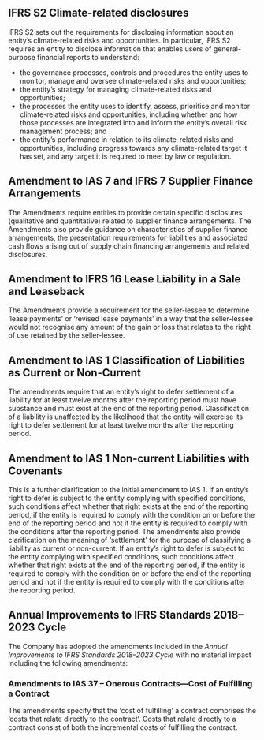 ## IFRS S2 Climate-related disclosures

IFRS S2 sets out the requirements for disclosing information about an entity’s climate-related risks and opportunities. In particular, IFRS S2 requires an entity to disclose information that enables users of general-purpose financial reports to understand:

- the governance processes, controls and procedures the entity uses to monitor, manage and oversee climate-related risks and opportunities;
- the entity’s strategy for managing climate-related risks and opportunities;
- the processes the entity uses to identify, assess, prioritise and monitor climate-related risks and opportunities, including whether and how those processes are integrated into and inform the entity’s overall risk management process; and
- the entity’s performance in relation to its climate-related risks and opportunities, including progress towards any climate-related target it has set, and any target it is required to meet by law or regulation.

## Amendment to IAS 7 and IFRS 7 Supplier Finance Arrangements

The Amendments require entities to provide certain specific disclosures (qualitative and quantitative) related to supplier finance arrangements. The Amendments also provide guidance on characteristics of supplier finance arrangements, the presentation requirements for liabilities and associated cash flows arising out of supply chain financing arrangements and related disclosures.

## Amendment to IFRS 16 Lease Liability in a Sale and Leaseback

The Amendments provide a requirement for the seller-lessee to determine ‘lease payments’ or ‘revised lease payments’ in a way that the seller-lessee would not recognise any amount of the gain or loss that relates to the right of use retained by the seller-lessee.

## Amendment to IAS 1 Classification of Liabilities as Current or Non-Current

The amendments require that an entity’s right to defer settlement of a liability for at least twelve months after the reporting period must have substance and must exist at the end of the reporting period. Classification of a liability is unaffected by the likelihood that the entity will exercise its right to defer settlement for at least twelve months after the reporting period.

## Amendment to IAS 1 Non-current Liabilities with Covenants

This is a further clarification to the initial amendment to IAS 1. If an entity’s right to defer is subject to the entity complying with specified conditions, such conditions affect whether that right exists at the end of the reporting period, if the entity is required to comply with the condition on or before the end of the reporting period and not if the entity is required to comply with the conditions after the reporting period. The amendments also provide clarification on the meaning of ‘settlement’ for the purpose of classifying a liability as current or non-current. If an entity’s right to defer is subject to the entity complying with specified conditions, such conditions affect whether that right exists at the end of the reporting period, if the entity is required to comply with the condition on or before the end of the reporting period and not if the entity is required to comply with the conditions after the reporting period.

## Annual Improvements to IFRS Standards 2018–2023 Cycle

The Company has adopted the amendments included in the *Annual Improvements to IFRS Standards 2018–2023 Cycle* with no material impact including the following amendments:

### Amendments to IAS 37 – Onerous Contracts—Cost of Fulfilling a Contract

The amendments specify that the ‘cost of fulfilling’ a contract comprises the ‘costs that relate directly to the contract’. Costs that relate directly to a contract consist of both the incremental costs of fulfilling the contract.